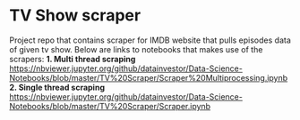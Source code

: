 # TV Show scraper
Project repo that contains scraper for IMDB website that pulls episodes data of given tv show.
Below are links to notebooks that makes use of the scrapers:
<b> 1. Multi thread scraping </b>
https://nbviewer.jupyter.org/github/datainvestor/Data-Science-Notebooks/blob/master/TV%20Scraper/Scraper%20Multiprocessing.ipynb
<b> 2. Single thread scraping </b>
https://nbviewer.jupyter.org/github/datainvestor/Data-Science-Notebooks/blob/master/TV%20Scraper/Scraper.ipynb
